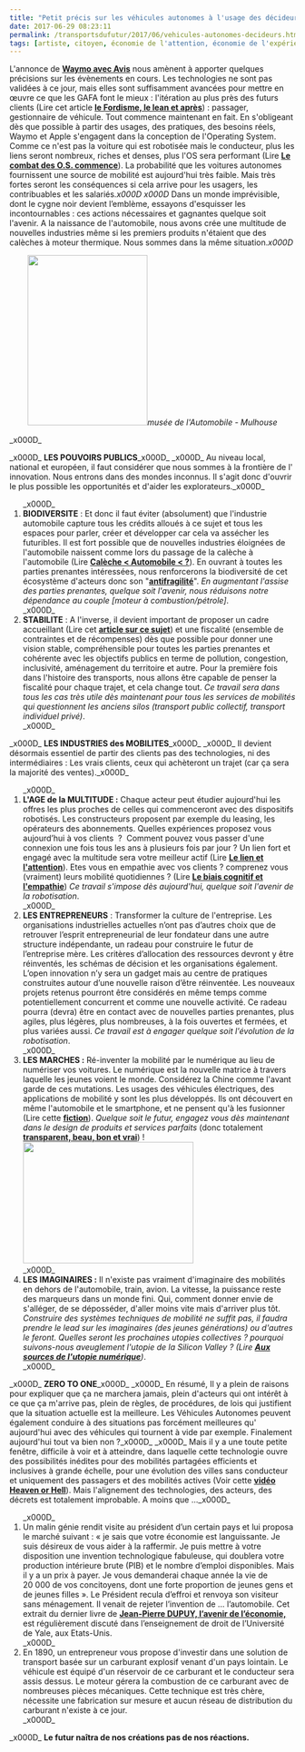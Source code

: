 ```yaml
---
title: "Petit précis sur les véhicules autonomes à l'usage des décideurs"
date: 2017-06-29 08:23:11
permalink: /transportsdufutur/2017/06/vehicules-autonomes-decideurs.html
tags: [artiste, citoyen, économie de l'attention, économie de l'expérience, ecosystème, fiscalité, google, multitude, voiture autonome]
---
```


L'annonce de <a href="http://www.usine-digitale.fr/article/les-loueurs-auto-traditionnels-bougent-encore-avis-s-associe-a-waymo.N558798" target="_blank" rel="noopener noreferrer"><strong>Waymo avec Avis</strong></a> nous amènent à apporter quelques précisions sur les évènements en cours. Les technologies ne sont pas validées à ce jour, mais elles sont suffisamment avancées pour mettre en œuvre ce que les GAFA font le mieux : l'itération au plus près des futurs clients (Lire cet article <a href="http://transportsdufutur.ademe.fr/2015/03/cest-quoi-linnovation-aujourdhui-dans-les-transports.html?hilite=%22fordisme%22" target="_blank" rel="noopener noreferrer"><strong>le Fordisme, le lean et après</strong></a>) : passager, gestionnaire de véhicule. Tout commence maintenant en fait. En s'obligeant dès que possible à partir des usages, des pratiques, des besoins réels, Waymo et Apple s'engagent dans la conception de l'Operating System. Comme ce n'est pas la voiture qui est robotisée mais le conducteur, plus les liens seront nombreux, riches et denses, plus l'OS sera performant (Lire <a href="http://transportsdufutur.ademe.fr/2017/05/prenez-automobile-commence.html" target="_blank" rel="noopener noreferrer"><strong>Le combat des O.S. commence</strong></a>). La probabilité que les voitures autonomes fournissent une source de mobilité est aujourd'hui très faible. Mais très fortes seront les conséquences si cela arrive pour les usagers, les contribuables et les salariés._x000D_
_x000D_
Dans un monde imprévisible, dont le cygne noir devient l’emblème, essayons d'esquisser les incontournables : ces actions nécessaires et gagnantes quelque soit l'avenir. A la naissance de l'automobile, nous avons crée une multitude de nouvelles industries même si les premiers produits n'étaient que des calèches à moteur thermique. Nous sommes dans la même situation._x000D_
<p style="text-align: center;"><a href="http://transportsdufutur.ademe.fr/wp-content/uploads/sites/6/2017/06/panhard-1894.jpg"><img class="size-medium wp-image-4857 aligncenter" src="http://transportsdufutur.ademe.fr/wp-content/uploads/sites/6/2017/06/panhard-1894-211x300.jpg" alt="" width="211" height="300" /></a><em>musée de l'Automobile - Mulhouse</em></p>_x000D_
<p style="text-align: center;"><!--more--></p>_x000D_
<strong>LES POUVOIRS PUBLICS</strong>_x000D_
_x000D_
Au niveau local, national et européen, il faut considérer que nous sommes à la frontière de l' innovation. Nous entrons dans des mondes inconnus. Il s'agit donc d'ouvrir le plus possible les opportunités et d'aider les explorateurs._x000D_
<ol>_x000D_
 	<li><strong>BIODIVERSITE</strong> : Et donc il faut éviter (absolument) que l'industrie automobile capture tous les crédits alloués à ce sujet et tous les espaces pour parler, créer et développer car cela va assécher les futuribles. Il est fort possible que de nouvelles industries éloignées de l'automobile naissent comme lors du passage de la calèche à l'automobile (Lire <a href="http://transportsdufutur.ademe.fr/2016/11/caleche-automobile.html" target="_blank" rel="noopener noreferrer"><strong>Calèche < Automobile < ?</strong></a>). En ouvrant à toutes les parties prenantes intéressées, nous renforcerons la biodiversité de cet écosystème d'acteurs donc son "<a href="https://en.wikipedia.org/wiki/Antifragility" target="_blank" rel="noopener noreferrer"><strong>antifragilité</strong></a>". <em>En augmentant l'assise des parties prenantes, quelque soit l'avenir, nous réduisons notre dépendance au couple [moteur à combustion/pétrole]</em>.</li>_x000D_
 	<li><strong>STABILITE</strong> : A l'inverse, il devient important de proposer un cadre accueillant (Lire cet <a href="http://transportsdufutur.ademe.fr/2014/07/quelques-propositions-pour-une-politique-de-mobilite-par-vehicules-autonomes.html?hilite=%22voiture%22%2C%22autonome%22" target="_blank" rel="noopener noreferrer"><strong>article sur ce sujet</strong></a>) et une fiscalité (ensemble de contraintes et de récompenses) dès que possible pour donner une vision stable, compréhensible pour toutes les parties prenantes et cohérente avec les objectifs publics en terme de pollution, congestion, inclusivité, aménagement du territoire et autre. Pour la première fois dans l'histoire des transports, nous allons être capable de penser la fiscalité pour chaque trajet, et cela change tout. <em>Ce travail sera dans tous les cas très utile dès maintenant pour tous les services de mobilités qui questionnent les anciens silos (transport public collectif, transport individuel privé)</em>.</li>_x000D_
</ol>_x000D_
<strong>LES INDUSTRIES des MOBILITES</strong>_x000D_
_x000D_
Il devient désormais essentiel de partir des clients pas des technologies, ni des intermédiaires : Les vrais clients, ceux qui achèteront un trajet (car ça sera la majorité des ventes)._x000D_
<ol>_x000D_
 	<li><strong>L'AGE de la MULTITUDE :</strong> Chaque acteur peut étudier aujourd'hui les offres les plus proches de celles qui commenceront avec des dispositifs robotisés. Les constructeurs proposent par exemple du leasing, les opérateurs des abonnements. Quelles expériences proposez vous aujourd’hui à vos clients  ?  Comment pouvez vous passer d'une connexion une fois tous les ans à plusieurs fois par jour ? Un lien fort et engagé avec la multitude sera votre meilleur actif (Lire <a href="http://transportsdufutur.ademe.fr/2016/09/le-lien-lattention.html" target="_blank" rel="noopener noreferrer"><strong>Le lien et l'attention</strong></a>). Etes vous en empathie avec vos clients ? comprenez vous (vraiment) leurs mobilité quotidiennes ? (Lire <a href="http://transportsdufutur.ademe.fr/2016/03/le-biais-cognitif-et-lempathie.html" target="_blank" rel="noopener noreferrer"><strong>Le biais cognitif et l'empathie</strong></a>) <em>Ce travail s'impose dès aujourd'hui, quelque soit l'avenir de la robotisation</em>.</li>_x000D_
 	<li><strong>LES ENTREPRENEURS</strong> : Transformer la culture de l'entreprise. Les organisations industrielles actuelles n’ont pas d’autres choix que de retrouver l’esprit entrepreneurial de leur fondateur dans une autre structure indépendante, un radeau pour construire le futur de l’entreprise mère. Les critères d’allocation des ressources devront y être réinventés, les schémas de décision et les organisations également. L’open innovation n’y sera un gadget mais au centre de pratiques construites autour d’une nouvelle raison d’être réinventée. Les nouveaux projets retenus pourront être considérés en même temps comme potentiellement concurrent et comme une nouvelle activité. Ce radeau pourra (devra) être en contact avec de nouvelles parties prenantes, plus agiles, plus légères, plus nombreuses, à la fois ouvertes et fermées, et plus variées aussi. <em>Ce travail est à engager quelque soit l'évolution de la robotisation</em>.</li>_x000D_
 	<li><strong>LES MARCHES :</strong> Ré-inventer la mobilité par le numérique au lieu de numériser vos voitures. Le numérique est la nouvelle matrice à travers laquelle les jeunes voient le monde. Considérez la Chine comme l'avant garde de ces mutations. Les usages des véhicules électriques, des applications de mobilité y sont les plus développés. Ils ont découvert en même l'automobile et le smartphone, et ne pensent qu'à les fusionner (Lire cette <a href="http://transportsdufutur.ademe.fr/2017/03/fiction-tout-bascule.html" target="_blank" rel="noopener noreferrer"><strong>fiction</strong></a>). <em>Quelque soit le futur, engagez vous dès maintenant dans le design de produits et services parfaits</em> (donc totalement <a href="http://transportsdufutur.ademe.fr/2015/10/combien-temps-reste.html" target="_blank" rel="noopener noreferrer"><strong>transparent, beau, bon et vrai</strong></a>) !<a href="http://transportsdufutur.ademe.fr/wp-content/uploads/sites/6/2017/06/china_apm.jpg"><img class="aligncenter size-medium wp-image-4856" src="http://transportsdufutur.ademe.fr/wp-content/uploads/sites/6/2017/06/china_apm-300x214.jpg" alt="" width="300" height="214" /></a></li>_x000D_
 	<li><strong>LES IMAGINAIRES :</strong> Il n'existe pas vraiment d'imaginaire des mobilités en dehors de l'automobile, train, avion. La vitesse, la puissance reste des marqueurs dans un monde fini. Qui, comment donner envie de s'alléger, de se déposséder, d'aller moins vite mais d'arriver plus tôt. <em>Construire des systèmes techniques de mobilité ne suffit pas, il faudra prendre le lead sur les imaginaires (des jeunes générations) ou d'autres le feront. Quelles seront les prochaines utopies collectives ? pourquoi suivons-nous aveuglement l'utopie de la Silicon Valley ? (Lire <a href="http://transportsdufutur.ademe.fr/2016/07/sources-lutopie-numerique.html" target="_blank" rel="noopener noreferrer"><strong>Aux sources de l'utopie numérique</strong></a>)</em>.</li>_x000D_
</ol>_x000D_
<strong>ZERO TO ONE</strong>_x000D_
_x000D_
En résumé, Il y a plein de raisons pour expliquer que ça ne marchera jamais, plein d'acteurs qui ont intérêt à ce que ça m'arrive pas, plein de règles, de procédures, de lois qui justifient que la situation actuelle est la meilleure. Les Véhicules Autonomes peuvent également conduire à des situations pas forcément meilleures qu' aujourd'hui avec des véhicules qui tournent à vide par exemple. Finalement aujourd'hui tout va bien non ?_x000D_
_x000D_
Mais il y a une toute petite fenêtre, difficile à voir et à atteindre, dans laquelle cette technologie ouvre des possibilités inédites pour des mobilités partagées efficients et inclusives à grande échelle, pour une évolution des villes sans conducteur et uniquement des passagers et des mobilités actives (Voir cette <a href="https://www.osmosys.org/" target="_blank" rel="noopener noreferrer"><strong>vidéo Heaven or Hell</strong></a>). Mais l'alignement des technologies, des acteurs, des décrets est totalement improbable. A moins que ..._x000D_
<ol>_x000D_
 	<li>Un malin génie rendit visite au président d’un certain pays et lui proposa le marché suivant : « je sais que votre économie est languissante. Je suis désireux de vous aider à la raffermir. Je puis mettre à votre disposition une invention technologique fabuleuse, qui doublera votre production intérieure brute (PIB) et le nombre d’emploi disponibles. Mais il y a un prix à payer. Je vous demanderai chaque année la vie de 20 000 de vos concitoyens, dont une forte proportion de jeunes gens et de jeunes filles ». Le Président recula d’effroi et renvoya son visiteur sans ménagement. Il venait de rejeter l’invention de … l’automobile. Cet extrait du dernier livre de <a href="http://transportsdufutur.ademe.fr/2012/05/jean-pierre-dupuy-nous-apporte-dans-son-dernier-ouvrage-des-pistes-de-reflexion-pour-nous-aider-a-penser-le-monde-qui-vient.html" target="_blank" rel="noopener noreferrer"><strong>Jean-Pierre DUPUY, l’avenir de l’économie,</strong></a> est régulièrement discuté dans l’enseignement de droit de l’Université de Yale, aux Etats-Unis.</li>_x000D_
 	<li>En 1890, un entrepreneur vous propose d'investir dans une solution de transport basée sur un carburant explosif venant d'un pays lointain. Le véhicule est équipé d'un réservoir de ce carburant et le conducteur sera assis dessus. Le moteur gérera la combustion de ce carburant avec de nombreuses pièces mécaniques. Cette technique est très chère, nécessite une fabrication sur mesure et aucun réseau de distribution du carburant n'existe à ce jour.</li>_x000D_
</ol>_x000D_
<strong>Le futur naîtra de nos créations pas de nos réactions.</strong>
